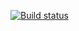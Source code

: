 [![Build status](https://ci.appveyor.com/api/projects/status/kr9fh0sh1knte8bo?svg=true)](https://ci.appveyor.com/project/nightCappuccino/postmanecho)